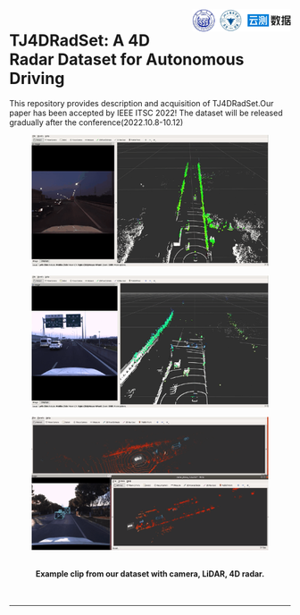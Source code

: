 <img src="docs/logo/logo.png" align="right" width="35%">
 
# TJ4DRadSet: A 4D Radar Dataset for Autonomous Driving

This repository provides description and acquisition of TJ4DRadSet.Our paper has been accepted by IEEE ITSC 2022! The dataset will be released gradually after the conference(2022.10.8-10.12)

<div align="center">
<figure>
<img src="docs/pictures/example2.gif" />
</figure>
 <figure>
<img src="docs/pictures/example3.gif" />
</figure>
 <figure>
<img src="docs/pictures/example4.gif" />
</figure>
<br />
<b>Example clip from our dataset with camera, LiDAR, 4D radar.</b>
</div>
<br>
<br>

---
